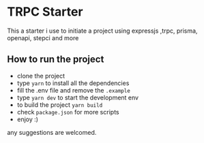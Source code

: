 # TRPC Starter

This a starter i use to initiate a project using expressjs ,trpc, prisma, openapi, stepci and more

## How to run the project

- clone the project
- type `yarn` to install all the dependencies
- fill the .env file and remove the `.example`
- type `yarn dev` to start the development env
- to build the project `yarn build`
- check `package.json` for more scripts
- enjoy :)

any suggestions are welcomed.
